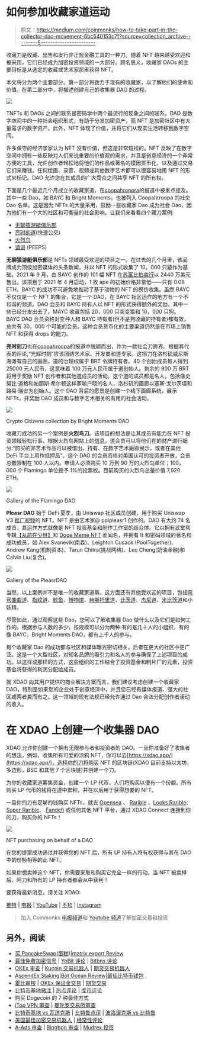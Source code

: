 # 如何参加收藏家道运动

> 原文：<https://medium.com/coinmonks/how-to-take-part-in-the-collector-dao-movement-6bc540153c7f?source=collection_archive---------5----------------------->

收藏刀是收藏、出售和发行非正规金融工具的一种刀。随着 NFT 越来越受欢迎和被采用，它们已经成为加密投资领域的一大部分。顾名思义，收藏家 DAOs 的主要目标是从选定的收藏或艺术家那里获得 NFT。

本文将分为两个主要部分。第一部分将致力于现有的收藏家，以了解他们的使命和价值。在第二部分中，将描述创建自己的收集器 DAO 的过程。

![](img/f30aafcb6f4154da91847102a122b87b.png)

TNFTs 和 DAOs 之间的联系是密码学中两个最流行的现象之间的联系。DAO 是数字空间中的一种社会组织形式，有助于分发加密资产，而 NFT 是加密社区中有大量需求的数字资产。此外，NFT 体现了价值，并将它们从现实生活转移到数字空间。

许多保守的经济学家认为 NFT 没有价值，但这是非常短视的。NFT 反映了在数字空间中拥有一些反映对人们来说重要的价值观的需求，并且是创意经济的一个非常方便的工具，允许创作者轻松地将他们的作品或著名的模因货币化，以及通过交易它们来赚钱。任何绘画、录音、视频或其他数字艺术都可以很容易地用 NFT 的形式来标记。DAO 允许您在其成员的广大受众之间共享 NFT 的所有权。

下面是几个最近几个月成立的收藏家道，在[coopahropora](https://coopahtroopa.mirror.xyz/_EDyn4cs9tDoOxNGZLfKL7JjLo5rGkkEfRa_a-6VEWw)的报道中被重点提及。其中一些 Dao，如 BAYC 和 Bright Moments，也被列入 Coopahtroopa 的社交 Dao 名单。这是因为 NFTs 的大量采用，鼓励一些收藏家 Dao 成为社会 Dao，因为他们有一个大的社区和可衡量的社会影响。让我们来看看四个藏刀案例:

*   [无聊猿游艇俱乐部](https://boredapeyachtclub.com/#/)
*   [亮时刻道](https://www.brightmoments.io/)(快速公交)
*   [火烈鸟](https://docs.flamingodao.xyz/)
*   [请讲](https://pleasr.org/) (PEEPS)

**无聊猿游艇俱乐部**是 NFTs 领域最受欢迎的项目之一。在过去的几个月里，该品牌成为顶级加密媒体的头条新闻，并以 NFT 的形式收集了 10，000 只猿作为基础。2021 年 9 月，由 BAYC 创作的 101 幅 NFT 在[苏富比拍卖行](https://www.coindesk.com/markets/2021/09/09/sothebys-auction-of-101-bored-ape-nfts-fetches-24m-smashing-estimates/)以 2440 万美元售出。该项目于 2021 年 4 月启动，1 枚 ape 的初始价格非常低——只有 0.08 ETH。BAYC 的成功不可避免地推动了基于动物的 NFT 的模仿收集。虽然 BAYC 不仅仅是一个 NFT 的集合，它是一个 DAO，在 BAYC 社区运作的地方有一个不和谐的频道。DAO 会员和 BAYC 持有人以 NFT 的形式获得额外的奖励，其中一些已经分发出去了。MAYC 收藏包括 20，000 只突变猿和 10，000 只狗。BAYC DAO 会员资格对变种人和 BAYC 持有者(但不是狗收藏的持有者)都有效，总共有 30，000 个可能的会员。这种会员货币化的主要渠道仍然是在市场上销售 NFT 和获得 drops 的能力。

**亮时刻刀**也在[coopahroopa](https://coopahtroopa.mirror.xyz/_EDyn4cs9tDoOxNGZLfKL7JjLo5rGkkEfRa_a-6VEWw)的报道中脱颖而出，作为一款社会刀跨界。根据其代表的评论,“光辉时刻”应该团结艺术家、开发商和道专家。这把刀在洛杉矶威尼斯海滩有自己的画廊。道的治理权属于 BRT 令牌持有者。40 个创始成员每人得到 25000 元人民币，这意味着 100 万元人民币属于道创始人。剩余的 900 万 BRT 将用于奖励 NFT 创作者和其他道成员的活动。这个道的成员都是名人，包括像史努比·道格和帕丽斯·希尔顿这样家喻户晓的名人，洛杉矶的画廊以塞斯·戈尔茨坦和路易·瑞安为创始人。这个 DAO 背后的愿景是创建一个线下画廊系统，展示 NFTs，并奖励 DAO 成员和与数字艺术相关的有用的社会活动。

![](img/0fc779e401715c7af6ac8947331861d8.png)

Crypto Citizens collection by Bright Moments DAO

收藏刀成功的另一个案例是**火烈鸟刀**。该项目的想法是让其成员有能力在 NFT 投资领域轻松行事。根据火烈鸟网站上的[信息](https://docs.flamingodao.xyz/)，道会员可以将他们在的财产进行细分:“购买的非艺术作品可以被借出、持有、在数字艺术画廊展示，或者在其他 DeFi 平台上用作抵押品”。这个 DAO 的会员资格对美国认可的投资者开放，会员总数限制在 100 人以内。申请人必须购买 10 万到 90 万的火烈鸟单位；100，000 个 Flamingo 单位授予 1%的投票权。目前购买的火烈鸟总量价值 7,920 ETH。

![](img/79be5bd0d8b4cded89e603b32ccd76f8.png)

Gallery of the Flamingo DAO

**Pleasr DAO** 始于 DeFi 夏季，由 Uniswap 社区成员创建，用于购买 Uniswap V3 [推广视频](https://twitter.com/Uniswap/status/1374069664297406467)的 NFT。NFT 是由艺术家@ pplpleasr1 创作的。DAO 有大约 74 名成员，其运作方式就像是 NFT 投资基金和制作工作室的结合体。它以拥有武堂帮专辑[【从前在少林】](https://cointelegraph.com/news/pleasrdao-adds-4m-og-nft-wu-tang-clan-album-to-its-collection)和 [Doge Meme NFT](https://nftevening.com/iconic-doge-meme-nft-smashes-record-sells-for-4-million/) 而闻名，并拥有 It 和密码领域的著名和成功成员，如 Alex Svanevik(南森)、Leighton Cusack (PoolTogether)、Andrew Kang(机制资本)、Tarun Chitra(挑战网络)、Leo Cheng(奶油金融)和 Calvin Liu(复合)。

![](img/540971a4828c74ae7c09a18d895324f0.png)

Gallery of the PleasrDAO

当然，以上案例并不是唯一的收藏家道斯。这方面还有其他受欢迎的项目，包括[弯弯曲曲道](https://squiggledao.com/)、[指纹道](https://fingerprintsdao.xyz/)、[鲸鱼](https://whale.me/)、[博物馆](https://muse0.xyz/)、[赫斯托里道](https://foundation.app/@herstoryDAO)、[比茨道](https://www.beetsdao.com/)、[杰尼道](https://jennynft.io/)、[米比茨道](https://www.meebitsdao.world/)和小妖精。

尽管如此，通过观察这些 Dao，您可以了解收集器 Dao 做什么以及它们是如何工作的。根据参与人数的多少，按规模可以分为两种:有的是几十人的小组织，有的像 BAYC，Bright Moments DAO，都有上千人的参与。

每个收藏家 Dao 的成功都与社区和媒体曝光密切相关，后者在更大的社区中更广泛。这是一个大型社区，对知名品牌的吸引力和名人的参与确保了上述项目的成功。以这样或那样的方式，这些组织的工作结合了投资基金和制片厂的元素，投资基金将获得的利润分配给成员。

就 XDAO 向其用户提供的商业解决方案而言，我们建议考虑创建一个收藏家 DAO，特别是如果您的企业处于创意经济中，并且您已经有媒体报道、强大的社区或两者兼而有之。这一领域的现有法规已经允许通过 Dao 合法分配创作者活动的收入。

# 在 XDAO 上创建一个收集器 DAO

XDAO 允许你创建一个拥有无限参与者和投资者的 DAO。一旦你准备好了收集者的想法，例如，收集所有可爱的涂鸦 NFT，你可以去[https://xdao.app/](https://xdao.app/)，选择你的刀将购买 NFT 的区块链(XDAO 目前支持以太坊，多边形，BSC 和其他 7 个区块链)并创建一个刀。

为你的收藏家道筹集资金，创建一个 LP 代币，人们将购买以便有一个份额。所有购买 LP 代币的钱将在道中累积，并在以后用于获得想要的 NFT。

一旦你的刀有足够的钱购买 NFTs，就去 [Opensea](https://opensea.io/) 、 [Rarible](https://rarible.com/) 、[Looks Rarible](https://looksrare.org/)、[Super Rarible](https://superrare.com/)、 [Fandefi](https://app.fandefi.com/) 或任何其他 NFT 平台，通过 XDAO Connect 连接到你的刀，购买你的 NFTs！

![](img/636684184292c8c2f1c4b048052bd513.png)

NFT purchasing on behalf of a DAO

在您的提案成功通过并获得您的 NFT 后，所有 LP 持有人将有权获得与其在 DAO 中的份额相等的此 NFT。

如果你想卖掉这个 NFT，你需要采取和购买它完全一样的行动。当 NFT 被卖掉后，阿刀和所有的 LP 持有者都会从中获利！

要获得最新消息，请关注 XDAO:

[推特](https://twitter.com/xdaoapp) | [电报](https://t.me/xdao_eng) | [YouTube](https://youtube.com/channel/UCC58I-ghebVRepbwVsyJnCQ) | [不和](https://discord.gg/XAa64ABVd7) | [Instagram](https://www.instagram.com/xdaoapp/)

> 加入 Coinmonks [电报频道](https://t.me/coincodecap)和 [Youtube 频道](https://www.youtube.com/c/coinmonks/videos)了解加密交易和投资

## 另外，阅读

*   [买 PancakeSwap(蛋糕)](https://coincodecap.com/buy-pancakeswap)|[matrix export Review](https://coincodecap.com/matrixport-review)
*   [最佳免费加密信号](https://coincodecap.com/free-crypto-signals) | [YoBit 评论](/coinmonks/yobit-review-175464162c62) | [Bitbns 评论](/coinmonks/bitbns-review-38256a07e161)
*   [OKEx 审查](/coinmonks/okex-review-6b369304110f) | [Kucoin 交易机器人](/coinmonks/kucoin-trading-bot-automate-your-trades-8cf0ca2138e0) | [期货交易机器人](/coinmonks/futures-trading-bots-5a282ccee3f5)
*   [AscendEx Staking](https://coincodecap.com/ascendex-staking)|[Bot Ocean Review](https://coincodecap.com/bot-ocean-review)|[最佳比特币钱包](https://coincodecap.com/bitcoin-wallets-india)
*   [霍比审核](https://coincodecap.com/huobi-review) | [OKEx 保证金交易](https://coincodecap.com/okex-margin-trading) | [期货交易](https://coincodecap.com/futures-trading)
*   [比特币基地赌注](https://coincodecap.com/coinbase-staking) | [热点评论](/coinmonks/hotbit-review-cd5bec41dafb) | [库币评论](https://coincodecap.com/kucoin-review)
*   购买 Dogecoin 的 7 种最佳方式
*   [iTop VPN 审查](https://coincodecap.com/itop-vpn-review) | [曼陀罗交易所审查](https://coincodecap.com/mandala-exchange-review)
*   [比特币基地 vs 瓦济克斯](https://coincodecap.com/coinbase-vs-wazirx) | [比特鲁点评](https://coincodecap.com/bitrue-review) | [波洛涅克斯 vs 比特鲁](https://coincodecap.com/poloniex-vs-bittrex)
*   [美国最佳加密交易机器人](https://coincodecap.com/crypto-trading-bots-in-the-us) | [经常性评论](https://coincodecap.com/changelly-review)
*   [A-Ads 审查](https://coincodecap.com/a-ads-review) | [Bingbon 审查](https://coincodecap.com/bingbon-review) | [Mudrex 投资](https://coincodecap.com/mudrex-invest-review-the-best-way-to-invest-in-crypto)